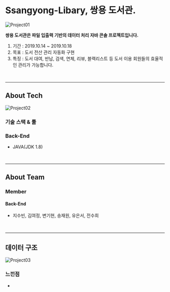 # Ssangyong-Libary, 쌍용 도서관.
![Project01](https://user-images.githubusercontent.com/57277591/79045154-9b19c880-7c44-11ea-93b4-604d4198a1dd.jpg)


**쌍용 도서관은 파일 입출력 기반의 데이터 처리 자바 콘솔 프로젝트입니다.**
1. 기간 : 2019.10.14 ~ 2019.10.18
2. 목표 : 도서 전산 관리 자동화 구현
3. 특징 : 도서 대여, 반납, 검색, 연체, 리뷰, 블랙리스트 등 도서 이용 회원들의 효율적인 관리가 가능합니다.

<br>

---
## About Tech
![Project02](https://user-images.githubusercontent.com/57277591/79045163-a79e2100-7c44-11ea-9ac2-088e5ea852d8.jpg)

### 기술 스택 & 툴

### Back-End
- JAVA(JDK 1.8)

<br>

---
## About Team

### Member
#### Back-End
- 지수빈, 김여정, 변기현, 송재원, 유은서, 전수희

<br>

---
## 데이터 구조
![Project03](https://user-images.githubusercontent.com/57277591/79045185-c2709580-7c44-11ea-905f-4dff23419957.jpg)

### 느낀점
- 

